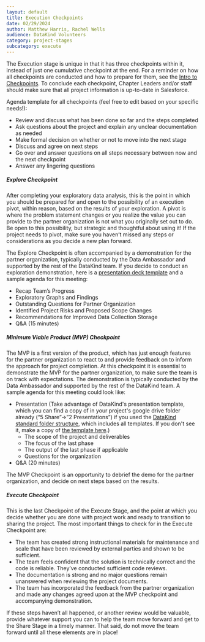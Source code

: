 ```yaml
---
layout: default
title: Execution Checkpoints
date: 02/29/2024
author: Matthew Harris, Rachel Wells
audience: DataKind Volunteers
category: project-stages
subcategory: execute
---
```


The Execution stage is unique in that it has three checkpoints within it, instead of just one cumulative checkpoint at the end. For a reminder on how all checkpoints are conducted and how to prepare for them, see the [Intro to Checkpoints](/project-stages/discovery/discovery_checkpoint). To conclude each checkpoint, Chapter Leaders and/or staff should make sure that all project information is up\-to\-date in Salesforce.


Agenda template for all checkpoints (feel free to edit based on your specific needs!):


* Review and discuss what has been done so far and the steps completed
* Ask questions about the project and explain any unclear documentation as needed
* Make formal decision on whether or not to move into the next stage
* Discuss and agree on next steps
* Go over and answer questions on all steps necessary between now and the next checkpoint
* Answer any lingering questions


##### Explore Checkpoint


After completing your exploratory data analysis, this is the point in which you should be prepared for and open to the possibility of an execution pivot, within reason, based on the results of your exploration. A pivot is where the problem statement changes or you realize the value you can provide to the partner organization is not what you originally set out to do. Be open to this possibility, but strategic and thoughtful about using it! If the project needs to pivot, make sure you haven’t missed any steps or considerations as you decide a new plan forward.


The Explore Checkpoint is often accompanied by a demonstration for the partner organization, typically conducted by the Data Ambassador and supported by the rest of the DataKind team. If you decide to conduct an exploration demonstration, here is a [presentation deck template](https://docs.google.com/presentation/d/1dgDw7zpYthHpZST63MwI5X52p8y5ktMyCf2DpC3E7qY/edit?usp=sharing) and a sample agenda for this meeting:


* Recap Team’s Progress
* Exploratory Graphs and Findings
* Outstanding Questions for Partner Organization
* Identified Project Risks and Proposed Scope Changes
* Recommendations for Improved Data Collection Storage
* Q\&A (15 minutes)


##### Minimum Viable Product (MVP) Checkpoint


The MVP is a first version of the product, which has just enough features for the partner organization to react to and provide feedback on to inform the approach for project completion. At this checkpoint it is essential to demonstrate the MVP for the partner organization, to make sure the team is on track with expectations. The demonstration is typically conducted by the Data Ambassador and supported by the rest of the DataKind team. A sample agenda for this meeting could look like:


* Presentation (Take advantage of DataKind's presentation template, which you can find a copy of in your project's google drive folder already (“5 Share”→”2 Presentations”) if you used the [DataKind standard folder structure](/project-stages/discovery/discovery_resources), which includes all templates. If you don't see it, make a copy of [the template here](https://drive.google.com/drive/folders/1x6gUmtj4tpHZr2nhHbnFQjkhmpoVheQ0).)
	+ The scope of the project and deliverables
	+ The focus of the last phase
	+ The output of the last phase if applicable
	+ Questions for the organization
* Q&A (20 minutes)


The MVP Checkpoint is an opportunity to debrief the demo for the partner organization, and decide on next steps based on the results. 


##### Execute Checkpoint


This is the last Checkpoint of the Execute Stage, and the point at which you decide whether you are done with project work and ready to transition to sharing the project. The most important things to check for in the Execute Checkpoint are:


* The team has created strong instructional materials for maintenance and scale that have been reviewed by external parties and shown to be sufficient.
* The team feels confident that the solution is technically correct and the code is reliable. They’ve conducted sufficient code reviews.
* The documentation is strong and no major questions remain unanswered when reviewing the project documents.
* The team has incorporated the feedback from the partner organization and made any changes agreed upon at the MVP checkpoint and accompanying demonstration.


If these steps haven’t all happened, or another review would be valuable, provide whatever support you can to help the team move forward and get to the Share Stage in a timely manner. That said, do not move the team forward until all these elements are in place!